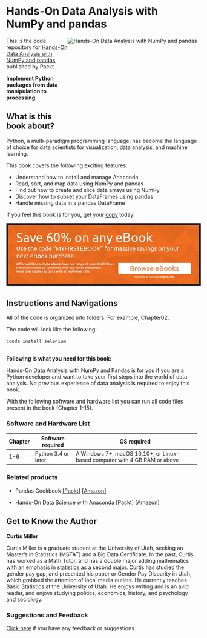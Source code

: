 # Hands-On Data Analysis with NumPy and pandas


<a href="https://www.packtpub.com/big-data-and-business-intelligence/hands-data-analysis-numpy-and-pandas?utm_source=github&utm_medium=repository&utm_campaign=9781789530797"><img src="https://d255esdrn735hr.cloudfront.net/sites/default/files/imagecache/ppv4_main_book_cover/B11515.png" alt="Hands-On Data Analysis with NumPy and pandas" height="256px" align="right"></a>

This is the code repository for [Hands-On Data Analysis with NumPy and pandas](https://www.packtpub.com/big-data-and-business-intelligence/hands-data-analysis-numpy-and-pandas?utm_source=github&utm_medium=repository&utm_campaign=9781789530797), published by Packt.

**Implement Python packages from data manipulation to processing**

## What is this book about?
Python, a multi-paradigm programming language, has become the language of choice for data scientists for visualization, data analysis, and machine learning.

This book covers the following exciting features:
* Understand how to install and manage Anaconda
* Read, sort, and map data using NumPy and pandas
* Find out how to create and slice data arrays using NumPy
* Discover how to subset your DataFrames using pandas
* Handle missing data in a pandas DataFrame

If you feel this book is for you, get your [copy](https://www.amazon.com/dp/1789530792) today!

<a href="https://www.packtpub.com/?utm_source=github&utm_medium=banner&utm_campaign=GitHubBanner"><img src="https://raw.githubusercontent.com/PacktPublishing/GitHub/master/GitHub.png" 
alt="https://www.packtpub.com/" border="5" /></a>


## Instructions and Navigations
All of the code is organized into folders. For example, Chapter02.

The code will look like the following:
```
conda install selenium 
 
```

**Following is what you need for this book:**

Hands-On Data Analysis with NumPy and Pandas is for you if you are a Python developer and want to take your first steps into the world of data analysis. No previous experience of data analysis is required to enjoy this book.

With the following software and hardware list you can run all code files present in the book (Chapter 1-15).

### Software and Hardware List

| Chapter  | Software required                   | OS required                        |
| -------- | ------------------------------------| -----------------------------------|
|1-6       |Python 3.4 or later                 | A Windows 7+, macOS 10.10+, or Linux-based computer with 4 GB RAM or above |



### Related products <Paste books from the Other books you may enjoy section>
* Pandas Cookbook [[Packt]](https://www.packtpub.com/big-data-and-business-intelligence/pandas-cookbook?utm_source=github&utm_medium=repository&utm_campaign=9781784393878) [[Amazon]](https://www.amazon.com/dp/1784393878)

* Hands-On Data Science with Anaconda [[Packt]](https://www.packtpub.com/big-data-and-business-intelligence/hands-data-science-anaconda?utm_source=github&utm_medium=repository&utm_campaign=9781788831192) [[Amazon]](https://www.amazon.com/dp/1788831195)

## Get to Know the Author
**Curtis Miller**

Curtis Miller is a graduate student at the University of Utah, seeking an Master’s in Statistics (MSTAT) and a Big Data Certificate.
In the past, Curtis has worked as a Math Tutor, and has a double major adding mathematics with an emphasis in statistics as a second major. Curtis has studied the gender pay gap, and presented his paper or Gender Pay Disparity in Utah, which grabbed the attention of local media outlets. He currently teaches Basic Statistics at the University of Utah. He enjoys writing and is an avid reader, and enjoys studying politics, economics, history, and psychology and sociology.



### Suggestions and Feedback
[Click here](https://docs.google.com/forms/d/e/1FAIpQLSdy7dATC6QmEL81FIUuymZ0Wy9vH1jHkvpY57OiMeKGqib_Ow/viewform) if you have any feedback or suggestions.
